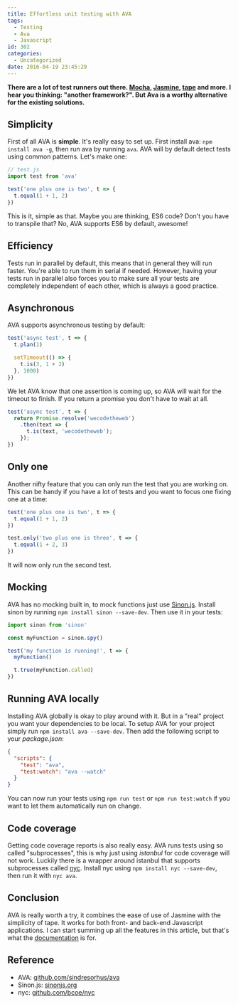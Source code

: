 ```yaml
---
title: Effortless unit testing with AVA
tags:
  - Testing
  - Ava
  - Javascript
id: 302
categories:
  - Uncategorized
date: 2016-04-19 23:45:29
---
```


**There are a lot of test runners out there. [Mocha](http://mochajs.org/), [Jasmine](http://jasmine.github.io/), [tape](https://github.com/substack/tape) and more. I hear you thinking: "another framework?". But Ava is a worthy alternative for the existing solutions.**

<!-- more -->

## Simplicity

First of all AVA is **simple**. It's really easy to set up. First install ava: `npm install ava -g`, then run ava by running `ava`. AVA will by default detect tests using common patterns. Let's make one:

```js
// test.js
import test from 'ava'

test('one plus one is two', t => {
  t.equal(1 + 1, 2)
})
```

This is it, simple as that. Maybe you are thinking, ES6 code? Don't you have to transpile that? No, AVA supports ES6 by default, awesome!

## Efficiency

Tests run in parallel by default, this means that in general they will run faster. You're able to run them in serial if needed. However, having your tests run in parallel also forces you to make sure all your tests are completely independent of each other, which is always a good practice.

## Asynchronous

AVA supports asynchronous testing by default:

```js
test('async test', t => {
  t.plan(1)

  setTimeout(() => {
    t.is(3, 1 + 2)
  }, 1000)
})
```

We let AVA know that one assertion is coming up, so AVA will wait for the timeout to finish. If you return a promise you don't have to wait at all.

```js
test('async test', t => {
  return Promise.resolve('wecodetheweb')
    .then(text => {
      t.is(text, 'wecodetheweb');
    });
})
```

## Only one

Another nifty feature that you can only run the test that you are working on. This can be handy if you have a lot of tests and you want to focus one fixing one at a time:

```js
test('one plus one is two', t => {
  t.equal(1 + 1, 2)
})

test.only('two plus one is three', t => {
  t.equal(1 + 2, 3)
})
```

It will now only run the second test.

## Mocking

AVA has no mocking built in, to mock functions just use [Sinon.js](http://sinonjs.org/). Install sinon by running `npm install sinon --save-dev`. Then use it in your tests:

```js
import sinon from 'sinon'

const myFunction = sinon.spy()

test('my function is running!', t => {
  myFunction()

  t.true(myFunction.called)
})
```

## Running AVA locally

Installing AVA globally is okay to play around with it. But in a "real" project you want your dependencies to be local. To setup AVA for your project simply run `npm install ava --save-dev`. Then add the following script to your _package.json_:

```json
{
  "scripts": {
    "test": "ava",
    "test:watch": "ava --watch"
  }
}
```

You can now run your tests using `npm run test` or `npm run test:watch` if you want to let them automatically run on change.

## Code coverage

Getting code coverage reports is also really easy. AVA runs tests using so called "subprocesses", this is why just using _istanbul_ for code coverage will not work. Luckily there is a wrapper around istanbul that supports subprocesses called [nyc](https://github.com/bcoe/nyc). Install nyc using `npm install nyc --save-dev`, then run it with `nyc ava`.

## Conclusion

AVA is really worth a try, it combines the ease of use of Jasmine with the simplicity of tape. It works for both front- and back-end Javascript applications. I can start summing up all the features in this article, but that's what the [documentation](https://github.com/sindresorhus/ava) is for.

## Reference

- AVA: [github.com/sindresorhus/ava](https://github.com/sindresorhus/ava)
- Sinon.js: [sinonjs.org](http://sinonjs.org/)
- nyc: [github.com/bcoe/nyc](https://github.com/bcoe/nyc)
